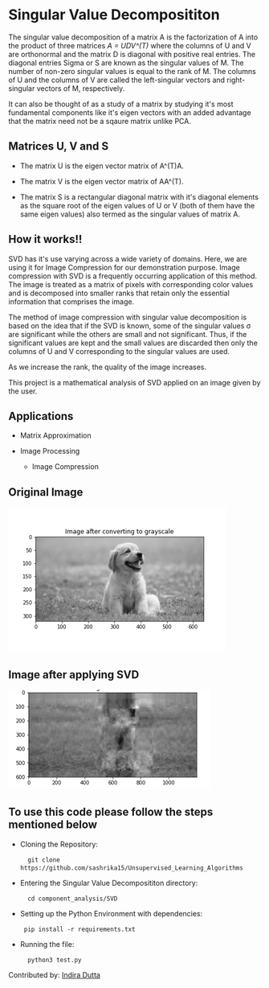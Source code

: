 # Singular Value Decomposititon

The singular value decomposition of a matrix A is the factorization of A into the product of three matrices *A = UDV^(T)* where the columns of U and V are orthonormal and the matrix D is diagonal with positive real entries. The diagonal entries Sigma or S are known as the singular values of M. The number of non-zero singular values is equal to the rank of M. The columns of U and the columns of V are called the left-singular vectors and right-singular vectors of M, respectively.

It can also be thought of as a study of a matrix by studying it's most fundamental components like it's eigen vectors with an added advantage that the matrix need not be a sqaure matrix unlike PCA.

## Matrices U, V and S ##

- The matrix U is the eigen vector matrix of A^(T)A.

- The matrix V is the eigen vector matrix of AA^(T).

- The matrix S is a rectangular diagonal matrix with it's diagonal elements as the square root of the eigen values of U or V (both of them have the same eigen values) also          termed as the singular values of matrix A.
     
## How it works!! ##

SVD has it's use varying across a wide variety of domains. Here, we are using it for Image Compression for our demonstration purpose. Image compression with SVD is a frequently occurring application of this method. The image is treated as a matrix of pixels with corresponding color values and is decomposed into smaller ranks that retain only the essential information that comprises the image. 

The method of image compression with singular value decomposition is based on the idea that if the SVD is known, some of the singular values σ are significant while the others are small and not significant. Thus, if the significant values are kept and the small values are discarded then only the columns of U and V corresponding to the singular values are used.

As we increase the rank, the quality of the image increases.

This project is a mathematical analysis of SVD applied on an image given by the user.

## Applications
- Matrix Approximation

- Image Processing
    - Image Compression

## Original Image
<p align="left">
     <img src = "/component_analysis/SVD/media/dog_grayscale.png">
 
## Image after applying SVD
<p align="left">
    <img src = "/component_analysis/SVD/media/image_after_svd.png">

## To use this code please follow the steps mentioned below

- Cloning the Repository: 

        git clone https://github.com/sashrika15/Unsupervised_Learning_Algorithms
- Entering the Singular Value Decomposititon directory: 

        cd component_analysis/SVD
 - Setting up the Python Environment with dependencies:

        pip install -r requirements.txt
- Running the file:

        python3 test.py
        
Contributed by: <a href="https://github.com/indiradutta">Indira Dutta</a>

